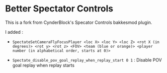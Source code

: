 # Better Spectator Controls

This is a fork from CynderBlock's Specator Controls bakkesmod plugin.

I added :

- `SpectateSetCameraFlyFocusPlayer <loc X> <loc Y> <loc Z> <rot X (in degrees)> <rot y> <rot z> <FOV> <team (blue or orange)> <player number (in alphabetical order, starts at 0)>`

- `Spectate_disable_pov_goal_replay_when_replay_start 0 1` : Disable POV goal replay when replay starts